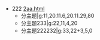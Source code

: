 - 222 [2aa.html](./2aa.html)
	- 分主题|g:11,20.11.6,20.11.29,80
	- 分主题233|g:22,11,4,20
	- 分主题222232|g:33,22+3,5,0
